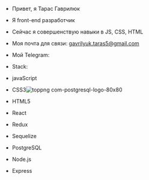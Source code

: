 - Привет, я Тарас Гаврилюк
- Я front-end разработчик
- Сейчас я совершенствую навыки в JS, CSS, HTML
- Моя почта для связи: gavrilyuk.taras5@gmail.com
- Мой Telegram: 
- Stack: 
- javaScript
- CSS3![toppng com-postgresql-logo-80x80](https://user-images.githubusercontent.com/101477718/177579283-9acb03ca-312b-40a2-b5c1-d79f07fde553.png)

- HTML5
- React
- Redux
- Sequelize
- PostgreSQL
- Node.js
- Express
